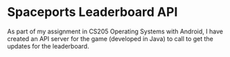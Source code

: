 # Spaceports Leaderboard API

As part of my assignment in CS205 Operating Systems with Android, I have created an API server for the game (developed in Java) to call to get the updates for the leaderboard.